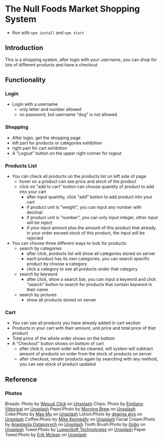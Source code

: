 # The Null Foods Market Shopping System

* Run with `npm install` and `npm start`

## Introduction
This is a shopping system, after login with your username, you can shop for lots of different products and have a checkout.

## Functionality

### Login
* Login with a username
    - only letter and number allowed
    - no password, but username "dog" is not allowed

### Shopping
* After login, get the shopping page
* left part for products or categories exhibition
* right part for cart exhibition
* A "Logout" button on the upper right conner for logout

### Products List
* You can check all products on the products list on left side of page
  * hover on a product can see price and stock of the product
  * click on "add to cart" button can choose quantity of product to add into your cart
    * after input quantity, click "add" button to add product into your cart
    * if product unit is "weight", you can input any number with decimal
    * if product unit is "number", you can only input integer, other input will be reject
    * if your input amount plus the amount of this product that already in your order exceed stock of this product, the input will be rejected
* You can choose three different ways to look for products
  * search by categories
    * after click, products list will show all categories stored on server
    * each product has its own categories, you can search specific product by choose a category
    * click a category to see all products under that category
  * search by keyword
    * after click, show a search bar, you can input a keyword and click "search" button to search for products that contain keyword in their name
  * search by pictures
    * show all products stored on server
  
### Cart
* You can see all products you have already added in cart section
* Products in your cart with their amount, unit price and total price of that product
* Total price of the whole order shows on the bottom
* A "Checkout" button shows on bottom of cart
  * after click it, current order will be cleaned,  will system will subtract amount of products on order from the stock of products on server
  * after checkout, render products again by searching with any method, you can see stock of product updated


## Reference

### Photos
Breads: <span>Photo by <a href="https://unsplash.com/@wesual?utm_source=unsplash&amp;utm_medium=referral&amp;utm_content=creditCopyText">Wesual Click</a> on <a href="https://unsplash.com/s/photos/bread?utm_source=unsplash&amp;utm_medium=referral&amp;utm_content=creditCopyText">Unsplash</a></span>
Chips: <span>Photo by <a href="https://unsplash.com/@emilianovittoriosi?utm_source=unsplash&amp;utm_medium=referral&amp;utm_content=creditCopyText">Emiliano Vittoriosi</a> on <a href="https://unsplash.com/s/photos/chips?utm_source=unsplash&amp;utm_medium=referral&amp;utm_content=creditCopyText">Unsplash</a></span>
Pepsi:<span>Photo by <a href="https://unsplash.com/@morningbrew?utm_source=unsplash&amp;utm_medium=referral&amp;utm_content=creditCopyText">Morning Brew</a> on <a href="https://unsplash.com/s/photos/pepsi?utm_source=unsplash&amp;utm_medium=referral&amp;utm_content=creditCopyText">Unsplash</a></span>
Coke:<span>Photo by <a href="https://unsplash.com/@picoftasty?utm_source=unsplash&amp;utm_medium=referral&amp;utm_content=creditCopyText">Mae Mu</a> on <a href="https://unsplash.com/s/photos/coke?utm_source=unsplash&amp;utm_medium=referral&amp;utm_content=creditCopyText">Unsplash</a></span>
Lotion:<span>Photo by <a href="https://unsplash.com/@deannaalys?utm_source=unsplash&amp;utm_medium=referral&amp;utm_content=creditCopyText">deanna alys</a> on <a href="https://unsplash.com/s/photos/lotion?utm_source=unsplash&amp;utm_medium=referral&amp;utm_content=creditCopyText">Unsplash</a></span>
Coffee:<span>Photo by <a href="https://unsplash.com/@asthetik?utm_source=unsplash&amp;utm_medium=referral&amp;utm_content=creditCopyText">Mike Kenneally</a> on <a href="https://unsplash.com/s/photos/coffee?utm_source=unsplash&amp;utm_medium=referral&amp;utm_content=creditCopyText">Unsplash</a></span>
Facial Cream:<span>Photo by <a href="https://unsplash.com/@ostshem?utm_source=unsplash&amp;utm_medium=referral&amp;utm_content=creditCopyText">Anastasiia Ostapovych</a> on <a href="https://unsplash.com/s/photos/lotion?utm_source=unsplash&amp;utm_medium=referral&amp;utm_content=creditCopyText">Unsplash</a></span>
Tooth Brush:<span>Photo by <a href="https://unsplash.com/@goby?utm_source=unsplash&amp;utm_medium=referral&amp;utm_content=creditCopyText">Goby</a> on <a href="https://unsplash.com/s/photos/toothbrush?utm_source=unsplash&amp;utm_medium=referral&amp;utm_content=creditCopyText">Unsplash</a></span>
Towel:<span>Photo by <a href="https://unsplash.com/@candelarms?utm_source=unsplash&amp;utm_medium=referral&amp;utm_content=creditCopyText">LumenSoft Technologies</a> on <a href="https://unsplash.com/s/photos/towel?utm_source=unsplash&amp;utm_medium=referral&amp;utm_content=creditCopyText">Unsplash</a></span>
Paper Towel:<span>Photo by <a href="https://unsplash.com/@introspectivedsgn?utm_source=unsplash&amp;utm_medium=referral&amp;utm_content=creditCopyText">Erik Mclean</a> on <a href="https://unsplash.com/s/photos/paper-towel?utm_source=unsplash&amp;utm_medium=referral&amp;utm_content=creditCopyText">Unsplash</a></span>
